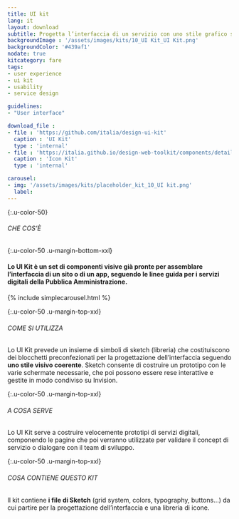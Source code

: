 ```yaml
---
title: UI kit
lang: it
layout: download
subtitle: Progetta l’interfaccia di un servizio con uno stile grafico semplice e coerente
backgroundImage : '/assets/images/kits/10_UI Kit_UI Kit.png'
backgroundColor: '#439af1'
nodate: true
kitcategory: fare
tags: 
- user experience
- ui kit
- usability
- service design

guidelines:
- "User interface"

download_file :
- file : 'https://github.com/italia/design-ui-kit'
  caption : 'UI Kit'
  type : 'internal'
- file : 'https://italia.github.io/design-web-toolkit/components/detail/icons.html'
  caption : 'Icon Kit'
  type : 'internal'

carousel:
- img: '/assets/images/kits/placeholder_kit_10_UI kit.png'
  label:
---
```


{:.u-color-50}
###### CHE COS’È

{:.u-color-50 .u-margin-bottom-xxl}
#### Lo UI Kit è un set di componenti visive già pronte per assemblare l’interfaccia di un sito o di un app, seguendo le linee guida per i servizi digitali della Pubblica Amministrazione.
{% include simplecarousel.html  %} 

{:.u-color-50 .u-margin-top-xxl}
###### COME SI UTILIZZA
Lo UI Kit prevede un insieme di simboli di sketch (libreria) che costituiscono dei blocchetti preconfezionati per la progettazione dell’interfaccia seguendo **uno stile visivo coerente**. Sketch consente di costruire un prototipo con le varie schermate necessarie, che poi possono essere rese interattive e gestite in modo condiviso su Invision.


{:.u-color-50 .u-margin-top-xxl}
###### A COSA SERVE
Lo UI Kit serve a costruire velocemente prototipi di servizi digitali, componendo le pagine che poi verranno utilizzate per validare il concept di servizio o dialogare con il team di sviluppo.

{:.u-color-50 .u-margin-top-xxl}
###### COSA CONTIENE QUESTO KIT
Il kit contiene **i file di Sketch** (grid system, colors, typography, buttons…) da cui partire per la progettazione dell’interfaccia e una libreria di icone. 
